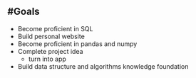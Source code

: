 #Goals
---
- Become proficient in SQL
- Build personal website
- Become proficient in pandas and numpy
- Complete project idea
    - turn into app
- Build data structure and algorithms knowledge foundation